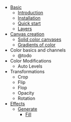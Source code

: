  * [Basic](basic/introduction.md)
   * [Introduction](basic/introduction.md)
   * [Installation](basic/installation.md)
   * [Quick start](basic/quick-start.md)
   * [Layers](basic/layers.md)
 * [Canvas creation](#canvas-creation)
   * [Solid color canvases](#solid-color-canvases)
   * [Gradients of color](#gradients-of-color)
 * Color basics and channels
   * @todo
 * Color Modifications
   * Auto Levels
 * Transformations
   * Crop
   * Flip
   * Flop
   * Opacity
   * Rotation
 * [Effects](#effects)
   * [Generate](#generate)
     * [Fill](#fill)

